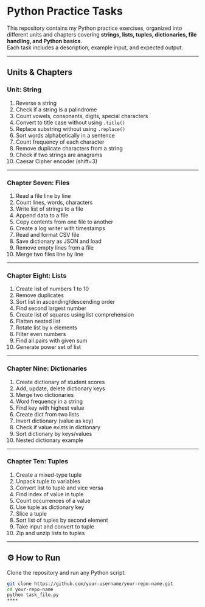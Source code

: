 #  Python Practice Tasks

This repository contains my Python practice exercises, organized into different units and chapters covering **strings, lists, tuples, dictionaries, file handling, and Python basics**.  
Each task includes a description, example input, and expected output.

---

##  Units & Chapters

### **Unit: String**
1. Reverse a string  
2. Check if a string is a palindrome  
3. Count vowels, consonants, digits, special characters  
4. Convert to title case without using `.title()`  
5. Replace substring without using `.replace()`  
6. Sort words alphabetically in a sentence  
7. Count frequency of each character  
8. Remove duplicate characters from a string  
9. Check if two strings are anagrams  
10. Caesar Cipher encoder (shift=3)  

---

### **Chapter Seven: Files**
1. Read a file line by line  
2. Count lines, words, characters  
3. Write list of strings to a file  
4. Append data to a file  
5. Copy contents from one file to another  
6. Create a log writer with timestamps  
7. Read and format CSV file  
8. Save dictionary as JSON and load  
9. Remove empty lines from a file  
10. Merge two files line by line  

---

### **Chapter Eight: Lists**
1. Create list of numbers 1 to 10  
2. Remove duplicates  
3. Sort list in ascending/descending order  
4. Find second largest number  
5. Create list of squares using list comprehension  
6. Flatten nested list  
7. Rotate list by `k` elements  
8. Filter even numbers  
9. Find all pairs with given sum  
10. Generate power set of list  

---

### **Chapter Nine: Dictionaries**
1. Create dictionary of student scores  
2. Add, update, delete dictionary keys  
3. Merge two dictionaries  
4. Word frequency in a string  
5. Find key with highest value  
6. Create dict from two lists  
7. Invert dictionary (value as key)  
8. Check if value exists in dictionary  
9. Sort dictionary by keys/values  
10. Nested dictionary example  

---

### **Chapter Ten: Tuples**
1. Create a mixed-type tuple  
2. Unpack tuple to variables  
3. Convert list to tuple and vice versa  
4. Find index of value in tuple  
5. Count occurrences of a value  
6. Use tuple as dictionary key  
7. Slice a tuple  
8. Sort list of tuples by second element  
9. Take input and convert to tuple  
10. Zip and unzip lists to tuples  

---

## ⚙ How to Run
Clone the repository and run any Python script:
```bash
git clone https://github.com/your-username/your-repo-name.git
cd your-repo-name
python task_file.py
****
